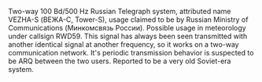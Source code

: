 Two-way 100 Bd/500 Hz Russian Telegraph system, attributed name VEZHA-S (ВЕЖА-C, Tower-S), usage claimed to be by Russian Ministry of Communications (Минкомсвязь России). Possible usage in meteorology under callsign RWD59. This signal has always been seen transmitted with another identical signal at another frequency, so it works on a two-way communication network. It's periodic transmission behavior is suspected to be ARQ between the two users. Reported to be a very old Soviet-era system.
